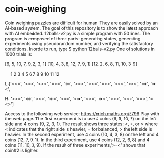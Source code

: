 # coin-weighing
Coin weighing puzzles are difficult for human. They are easily solved by an AI-based system. The goal of this repository is to show the latest approach with AI embedded. 12balls-v2.py is a simple program with 50 lines. The program is composed of three parts: generating states, generating experiments using pseudorandom number, and verifying the satisfactory conditions. In orde to run, type
$ python 12balls-v2.py
One of solutions in 1000 trials is:

[6, 5, 10, 7, 9, 2, 3, 1] [10, 4, 3, 8, 12, 7, 9, 1] [12, 2, 6, 8, 11, 10, 3, 9]

　   1      2     3     4      5     6      7      8     9     10     11    12
    
L:['>>=', '>=<', '><>', '=<=', '<==', '<=<', '<>=', '=<<', '>>>', '<<>', '==>', '=><', 

H: '<<=', '<=>', '<><', '=>=', '>==', '>=>', '><=', '=>>', '<<<', '>><', '==<', '=<>']

Access to the following web service:
https://nrich.maths.org/5796
Play with the web page. The first experiment is to use 4 coins (6, 5, 10, 7) on the left side and 4 coins (9, 2, 3, 1).
The result shows three states: <, =, or > where < indicates that the right side is heavier, = for balanced, > the left side is heavier.
In the second experiment, use 4 coins (10, 4, 3, 8) on the left and 4 coins (12, 7, 9, 1).
In the third experiment, use 4 coins (12, 2, 6, 8) and 4 coins (11, 10, 3, 9).
If the result of three experiments,'>=<' shows that coin#2 is lighter.
